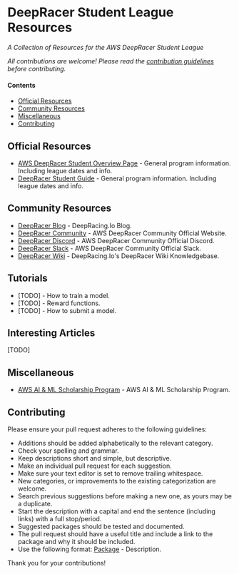 # DeepRacer Student League Resources
_A Collection of Resources for the AWS DeepRacer Student League_

*All contributions are welcome! Please read the [contribution guidelines](#contributing) before contributing.*

#### Contents

- [Official Resources](#official-resources)
- [Community Resources](#community-resources)
- [Miscellaneous](#miscellaneous)
- [Contributing](#contributing)


## Official Resources

- [AWS DeepRacer Student Overview Page](https://aws.amazon.com/deepracer/student/) - General program information. Including league dates and info.
- [DeepRacer Student Guide](https://docs.aws.amazon.com/deepracer/latest/student-userguide/what-is-deepracer-student-league.html) - General program information. Including league dates and info.


## Community Resources

- [DeepRacer Blog](https://blog.deepracing.io/) - DeepRacing.Io Blog.
- [DeepRacer Community](https://deepracing.io/) - AWS DeepRacer Community Official Website.
- [DeepRacer Discord](https://discord.com/invite/G72rNQmJRg) - AWS DeepRacer Community Official Discord.
- [DeepRacer Slack](https://aws-ml-community.slack.com/join/shared_invite/zt-ovapd436-0_0Hfv9z8i7IvqjFomw59w#/shared-invite/email) - AWS DeepRacer Community Official Slack.
- [DeepRacer Wiki](https://wiki.deepracing.io/Main_Page) - DeepRacing.Io's DeepRacer Wiki Knowledgebase.


## Tutorials

- [TODO] - How to train a model.
- [TODO] - Reward functions.
- [TODO] - How to submit a model.


## Interesting Articles

[TODO]


## Miscellaneous

- [AWS AI & ML Scholarship Program](https://www.udacity.com/scholarships/aws-ai-ml-scholarship-program) - AWS AI & ML Scholarship Program.


## Contributing
Please ensure your pull request adheres to the following guidelines:

- Additions should be added alphabetically to the relevant category.
- Check your spelling and grammar.
- Keep descriptions short and simple, but descriptive.
- Make an individual pull request for each suggestion.
- Make sure your text editor is set to remove trailing whitespace.
- New categories, or improvements to the existing categorization are welcome.
- Search previous suggestions before making a new one, as yours may be a duplicate.
- Start the description with a capital and end the sentence (including links) with a full stop/period.
- Suggested packages should be tested and documented.
- The pull request should have a useful title and include a link to the package and why it should be included.
- Use the following format: [Package](link) - Description.

Thank you for your contributions!

